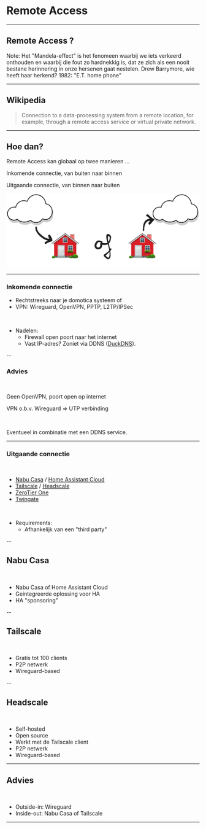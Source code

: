 # Remote Access

---

## Remote Access ?

<!-- .slide: data-menu-title="Wat is het niet" data-background-image="img/et_phone_home.gif" data-background-opacity="0.6" -->

Note: Het "Mandela-effect" is het fenomeen waarbij we iets verkeerd onthouden en waarbij die fout zo hardnekkig is, dat ze zich als een nooit bestane herinnering in onze hersenen gaat nestelen. Drew Barrymore, wie heeft haar herkend? 1982: "E.T. home phone"

---

## Wikipedia

> Connection to a data-processing system from a remote location, for example, through a remote access service or virtual private network.

<!-- .slide: data-menu-title="Wikipedia" data-background-image="img/wikipedia.png" data-background-opacity="0.2" -->

---

## Hoe dan?

Remote Access kan globaal op twee manieren ...

<p class="fragment" data-fragment-index="1">Inkomende connectie, van buiten naar binnen</p>
<p class="fragment" data-fragment-index="1">Uitgaande connectie, van binnen naar buiten</p>

![](img/outside-in-of-inside-out.png)

---

### Inkomende connectie

- Rechtstreeks naar je domotica systeem of
- VPN: Wireguard, OpenVPN, PPTP, L2TP/IPSec

&nbsp;&nbsp;

- Nadelen:
	- Firewall open poort naar het internet
	- Vast IP-adres? Zoniet via DDNS ([DuckDNS](https://www.duckdns.org/)).

--

### Advies
&nbsp;&nbsp;

Geen OpenVPN, poort open op internet

VPN o.b.v. Wireguard => UTP verbinding

&nbsp;&nbsp;

Eventueel in combinatie met een DDNS service.

---

### Uitgaande connectie
&nbsp;&nbsp;

- [Nabu Casa](https://www.nabucasa.com/) / [Home Assistant Cloud](https://www.nabucasa.com/)
- [Tailscale](https://tailscale.com/) / [Headscale](https://github.com/juanfont/headscale)
- [ZeroTier One](<[ZeroTier One](https://www.zerotier.com/)>)
- [Twingate](https://www.twingate.com/)

&nbsp;&nbsp;

- Requirements:
    - Afhankelijk van een "third party"

--

## Nabu Casa
&nbsp;&nbsp;

- Nabu Casa of Home Assistant Cloud
- Geintegreerde oplossing voor HA
- HA "sponsoring"

<!-- .slide: data-menu-title="Home Assistant" data-background-image="img/homeassistant.png" data-background-opacity="0.2" -->

--

## Tailscale
&nbsp;&nbsp;

- Gratis tot 100 clients
- P2P netwerk
- Wireguard-based

<!-- .slide: data-menu-title="Tailscale" data-background-image="img/tailscale-logo.png" data-background-opacity="0.2" -->

--

## Headscale
&nbsp;&nbsp;

- Self-hosted
- Open source
- Werkt met de Tailscale client
- P2P netwerk
- Wireguard-based

<!-- .slide: data-menu-title="Tailscale" data-background-image="img/tailscale-logo.png" data-background-opacity="0.2" -->


---

## Advies
&nbsp;&nbsp;

- Outside-in: Wireguard
- Inside-out: Nabu Casa of Tailscale

---

<!-- .slide: data-menu-title="That's all folks" data-background-image="img/Thats_all_Folks.jpg" data-background-opacity="1.0" -->
